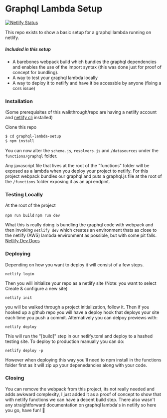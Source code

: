 # Graphql Lambda Setup

[![Netlify Status](https://api.netlify.com/api/v1/badges/af77e879-3837-4e4f-ad90-73721a0abeb0/deploy-status)](https://app.netlify.com/sites/graphql-lambda-setup/deploys)

This repo exists to show a basic setup for a graphql lambda running on netlify.

##### Included in this setup

- A barebones webpack build which bundles the graphql dependencies and enables the use of the import syntax (this was done just for proof of concept for bundling).
- A way to test your graphql lambda locally
- A way to deploy it to netlify and have it be accessble by anyone (fixing a cors issue)

### Installation

(Some prerequisites of this walkthrough/repo are having a netlify account and [netlify cli](https://docs.netlify.com/cli/get-started/#installation) installed)

Clone this repo

```sh
$ cd graphql-lambda-setup
$ npm install
```

You can now alter the `schema.js`, `resolvers.js` and `/datasources` under the `functions/graphql` folder.

Any javascript file that lives at the root of the "functions" folder will be exposed as a lambda when you deploy your project to netlify. For this project webpack bundles our graphql and puts a graphql.js file at the root of the `/functions` folder exposing it as an api endpint.

### Testing Locally

At the root of the project

`npm run build`
`npm run dev`

What this is really doing is bundling the graphql code with webpack and then invoking `netlify dev` which creates an environment thats as close to the netlify (AWS) lambda environment as possible, but with some pit falls.
[Netlify Dev Docs](https://github.com/netlify/cli/blob/master/docs/netlify-dev.md)

### Deploying

Depending on how you want to deploy it will consist of a few steps.

`netlify login`

Then you will initialize your repo as a netlify site (Note: you want to select Create & configure a new site)

`netlify init`

you will be walked through a project initialization, follow it. Then if you hooked up a github repo you will have a deploy hook that deploys your site each time you push a commit. Alternatively you can delpoy previews with:

`netlify deploy`

This will run the "[build]" step in our netlify.toml and deploy to a hashed testing site.
To deploy to production manually you can do:

`netlify deploy -p`

However when deploying this way you'll need to npm install in the functions folder first as it will zip up your depenedancies along with your code.

### Closing

You can remove the webpack from this project, its not really needed and adds awkward complexity, I just added it as a proof of concept to show that with netlify functions we can have a decent build step. There also wasn't any straightforward documentation on graphql lambda's in netlify so here you go, have fun! 🚀
